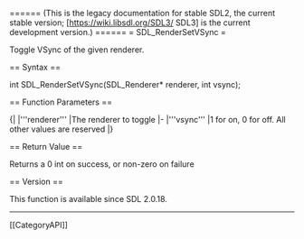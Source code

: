 ====== (This is the legacy documentation for stable SDL2, the current stable version; [https://wiki.libsdl.org/SDL3/ SDL3] is the current development version.) ======
= SDL_RenderSetVSync =

Toggle VSync of the given renderer.

== Syntax ==

<syntaxhighlight lang='c'>
int SDL_RenderSetVSync(SDL_Renderer* renderer, int vsync);
</syntaxhighlight>

== Function Parameters ==

{|
|'''renderer'''
|The renderer to toggle
|-
|'''vsync'''
|1 for on, 0 for off. All other values are reserved
|}

== Return Value ==

Returns a 0 int on success, or non-zero on failure

== Version ==

This function is available since SDL 2.0.18.

----
[[CategoryAPI]]



